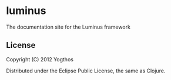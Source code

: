 # luminus

The documentation site for the Luminus framework

## License

Copyright (C) 2012 Yogthos

Distributed under the Eclipse Public License, the same as Clojure.


